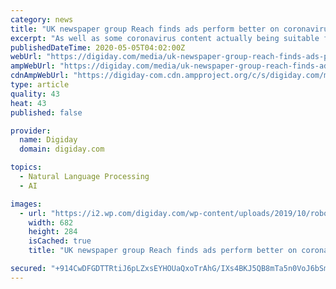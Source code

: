 ```yaml
---
category: news
title: "UK newspaper group Reach finds ads perform better on coronavirus content"
excerpt: "As well as some coronavirus content actually being suitable for brands to advertise against, U.K. newspaper group Reach is seeing signs that ads are performing better. Reach has been using its tool Mantis,"
publishedDateTime: 2020-05-05T04:02:00Z
webUrl: "https://digiday.com/media/uk-newspaper-group-reach-finds-ads-perform-better-on-coronavirus-content/"
ampWebUrl: "https://digiday.com/media/uk-newspaper-group-reach-finds-ads-perform-better-on-coronavirus-content/amp/"
cdnAmpWebUrl: "https://digiday-com.cdn.ampproject.org/c/s/digiday.com/media/uk-newspaper-group-reach-finds-ads-perform-better-on-coronavirus-content/amp/"
type: article
quality: 43
heat: 43
published: false

provider:
  name: Digiday
  domain: digiday.com

topics:
  - Natural Language Processing
  - AI

images:
  - url: "https://i2.wp.com/digiday.com/wp-content/uploads/2019/10/robots_el-pais-1.jpg?fit=682%2C284&ssl=1"
    width: 682
    height: 284
    isCached: true
    title: "UK newspaper group Reach finds ads perform better on coronavirus content"

secured: "+914CwDFGDTTRtiJ6pLZxsEYHOUaQxoTrAhG/IXs4BKJ5QB8mTa5n0VoJ6bSm09cXrcc+oF4i9voNais+pgKiHOwRjXxgLHSy79uE4s7hcJDKB84lyc/cZ3dX99ZjnqPUHbUGtqpt1bSOQ3PQGhaOTFS+OKFsgStHfG576/Xs6sPMVcKjBvPLsrK1g2F9u1kzdSRO5RAzxUO+uPMSfwGPCYWna3rWnfoqKAKG8iFY94JPm6/qCBjVH6Xd/QYO/VoG8sAcj9Mfu93fYFYH0Rt3l4srPmGazjwf53mTPV1lFRZ7hfZwqKOvWcGcxIyPcZYd7v2dpsNt6e68rZfMxzms6Mvyr+kPA9PLASC/dwavO6Pz45Dcivci55APE0Bn3hqjxMneCA2xxa3tWRDohXp/XPZfv8fpriASRVp1ith8YC7MEO88ZOl1DF3OeMiblVLxOLK6/qXwFTVFpvi5qQN8M9A3Wn5iVMQhrQUwJ+W1L4=;+uxNmSO88nxmdNpYjpZzEA=="
---
```


